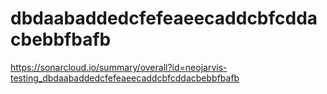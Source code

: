 # dbdaabaddedcfefeaeecaddcbfcddacbebbfbafb
https://sonarcloud.io/summary/overall?id=neojarvis-testing_dbdaabaddedcfefeaeecaddcbfcddacbebbfbafb
